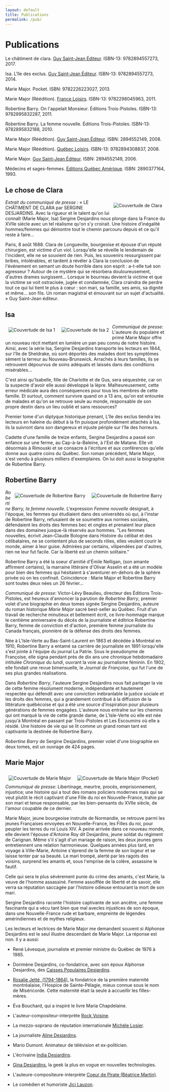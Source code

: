 ```yaml
---
layout: default
title: Publications
permalink: /pub/
---
```


# Publications

Le châtiment de clara. <a href="http://www.saint-jeanediteur.com/" target="_blank">Guy Saint-Jean Éditeur</a>. ISBN-13: 9782894557273, 2017.

Isa. L'île des exclus. <a href="http://www.saint-jeanediteur.com/" target="_blank">Guy Saint-Jean Éditeur</a>. ISBN-13: 9782894557273, 2014.

Marie Major. Pocket. ISBN: 9782226223027, 2013.

Marie Major (Réédition). <a href="http://www.franceloisirs.com/.com/" target="_blank">France Loisirs</a>. ISBN-13: 9782298045963, 2011.

Robertine Barry. On l'appelait Monsieur. Éditions Trois-Pistoles. ISBN-13: 9782895832287, 2011.

Robertine Barry. La femme nouvelle. Éditions Trois-Pistoles. ISBN-13: 9782895832188, 2010.

Marie Major (Réédition). <a href="http://www.saint-jeanediteur.com/" target="_blank">Guy Saint-Jean Éditeur</a>. ISBN: 2894552149, 2008.

Marie Major (Réédition). <a href="http://www.quebecloisirs.com/" target="_blank">Québec Loisirs</a>. ISBN-13: 9782894308837, 2008.

Marie Major. <a href="http://www.saint-jeanediteur.com/" target="_blank">Guy Saint-Jean Éditeur</a>. ISBN: 2894552149, 2006.

Médecins et sages-femmes. <a href="http://www.quebec-amerique.com/" target="_blank">Éditions Québec Amérique</a>. ISBN: 2890377164, 1993.

## Le chose de Clara

<img style='float:right; padding: 10px;' src='../images/clara.png' alt="Couvertude de Clara"/>

*Extrait du communiqué de presse* : « LE CHÂTIMENT DE CLARA par SERGINE
DESJARDINS. Avec la rigueur et le talent qu'on lui connaît (Marie Major, Isa)
Sergine Desjardins nous plonge dans la France du XVIIe siècle avec un tel
réalisme qu'on s'y croirait. Une histoire d'inégalité hommes/femmes qui
démontre tout le chemin parcouru depuis et ce qu'il reste à faire…

Paris, 8 août 1688. Clara de Longueville, bourgeoise et épouse d'un réputé
chirurgien, est victime d'un viol. Lorsqu'elle se réveille le lendemain de
l'incident, elle ne se souvient de rien. Puis, les souvenirs ressurgissent par
bribes, intolérables, et tardent à révéler à Clara la conclusion de l'événement
en semant un doute horrible dans son esprit : a-t-elle tué son agresseur ?
Autour de ce mystère qui se résorbera douloureusement, d'autres drames
surgissent... Lorsque le bourreau devient la victime et que la victime se voit
ostracisée, jugée et condamnée, Clara craindra de perdre tout ce qui lui tient
le plus à cœur : son mari, sa famille, ses amis, sa dignité et même… son fils.
Un roman magistral et émouvant sur un sujet d'actualité. » Guy Saint-Jean
éditeur.

## Isa

<img style='float:left; padding: 10px;' src='../images/isa1.jpg' alt="Couvertude de Isa 1"/>
<img style='float:left; padding: 10px;' src='../images/isa2.jpg' alt="Couvertude de Isa 2"/>

*Communiqué de presse*: L'auteure du populaire et primé Marie Major offre un
nouveau récit mettant en lumière un pan peu connu de notre histoire.  Ainsi,
avec la série Isa, Sergine Desjardins transporte les lecteurs en 1844, sur
l'île de Sheldrake, où sont déportés des malades dont les symptômes sèment la
terreur au Nouveau-Brunswick. Arrachés à leurs familles, ils se retrouvent
dépourvus de soins adéquats et laissés dans des conditions misérables...

C'est ainsi qu'Isabelle, fille de Charlotte et de Gus, sera séquestrée, car on
la suspecte d'avoir elle aussi développé la lèpre. Malheureusement, cette
erreur médicale aura des conséquences pour tous les membres de cette famille.
Et surtout, comment survivre quand on a 13 ans, qu'on est entourée de malades
et qu'on se retrouve seule au monde, responsable de son propre destin dans un
lieu oublié et sans ressources?

Premier tome d'un diptyque historique prenant, L'île des exclus tiendra les
lecteurs en haleine du début à la fin puisque profondément attachés à Isa, ils
la suivront dans son dangereux et injuste périple sur l'île des horreurs.

Cadette d'une famille de treize enfants, Sergine Desjardins a passé son enfance
sur une ferme, au Cap-à-la-Baleine, à l'Est de Matane. Elle vit désormais à
Rimouski et se consacre à l'écriture et aux conférences qu'elle donne aux
quatre coins du Québec. Son roman précédent, Marie Major, s'est vendu à
plusieurs milliers d'exemplaires. On lui doit aussi la biographie de Robertine
Barry.

## Robertine Barry

<img style='float:right; padding: 10px' src='../images/couv-barry.png' alt='Couvertude de Robertine Barry'/>

<img style='float:right; padding: 10px' src='../images/couv-barry-2.png' alt='Couvertude de Robertine Barry'/>

*Robertine Barry, la femme nouvelle*. L'expression <i>Femme nouvelle</i> désignait, à l'époque, les femmes qui étudiaient dans des universités où qui, à l'instar de Robertine Barry, refusaient de se soumettre aux normes sociales, défendaient les droits des femmes bec et ongles et prenaient leur place dans des domaines jusque-là réservés aux hommes. "Les femmes nouvelles, écrivit Jean-Claude Bologne dans Histoire du célibat et des célibataires, ne se contentent plus de seconds rôles, elles veulent courir le monde, aimer à leur guise. Admirées par certains, vilipendées par d'autres, rien ne leur fut facile. Car la liberté est un chemin solitaire."

  Robertine Barry a été la soeur d'amitié d'Émile Nelligan, (son amante affirment certains), la marraine littéraire d'Olivar Asselin et a été un modèle pour bien des femmes qui hésitaient à s'aventurer en-dehors de la sphère privée où on les confinait. Coïncidence : Marie Major et Robertine Barry sont  toutes deux nées un 26 février...

  <i>Communiqué de presse</i>: Victor-Lévy Beaulieu, directeur des Éditions Trois-Pistoles, est heureux d'annoncer la parution de <i>Robertine Barry</i>, premier volet d'une biographie en deux tomes signée Sergine Desjardins, auteure du roman historique <i>Marie Major</i> sacré best-seller au Québec. Fruit d'un travail de recherche minutieux et bellement écrit, ce livre-hommage marque le centième anniversaire du décès de la journaliste et éditrice Robertine Barry, femme de conviction et d'action, première femme journaliste du Canada français, pionnière de la défense des droits des femmes.

  Née à L'Isle-Verte au Bas-Saint-Laurent en 1863 et décédée à Montréal en 1910, Robertine Barry a entamé sa carrière de journaliste en 1891 lorsqu'elle s'est jointe à l'équipe du journal La Patrie. Sous le pseudonyme de Françoise, elle signa pendant près de dix ans une chronique hebdomadaire intitulée <i>Chronique du lundi</i>, ouvrant la voie au journalisme féminin. En 1902, elle fondait une revue bimensuelle, le <i>Journal de Françoise</i>, qui fut l'une de ses plus grandes réalisations.

  Dans <i>Robertine Barry</i>, l'auteure Sergine Desjardins nous fait partager la vie de cette femme résolument moderne, indépendante et hautement respectée qui défendit avec une conviction inébranlable la justice sociale et les droits des femmes, qui a grandement contribué à la diffusion de la littérature québécoise et qui a été une source d'inspiration pour plusieurs générations de femmes engagées. L'auteure nous entraîne sur les chemins qui ont marqué la vie de cette grande dame, de L'Isle-Verte où elle est née jusqu'à Montréal en passant par Trois-Pistoles et Les Escoumins où elle a résidé. Une histoire de vie qui se lit comme un grand roman tant est captivante la destinée de Robertine Barry.

  <i>Robertine Barry</i> de Sergine Desjardins, premier volet d'une biographie en deux tomes, est un ouvrage de 424 pages.

## Marie Major

<img style='float:left; padding: 10px' src="../images/couv-mm.png" alt="Couvertude de Marie Major"/>
<img style='float:left; padding: 10px' src="../images/DESJARDINS_Marie_Major.jpg" alt="Couvertude de Marie Major (Pocket)"/>

*Communiqué de presse*: Libertinage, meurtre, procès, emprisonnement,
injustice; une histoire qui a tout des romans policiers modernes mais qui se
veut plutôt le récit captivant d'une Fille du roi en Nouvelle-France, trahie
par son mari et tenue responsable, par les bien-pensants du XVIIe siècle, de
l'amour coupable de ce dernier.

Marie Major, jeune bourgeoise instruite de Normandie, se retrouve parmi les
jeunes Françaises envoyées en Nouvelle-France, les Filles du roi, pour peupler
les terres du roi Louis XIV. À peine arrivée dans ce nouveau monde, elle
devient l'épouse d'Antoine Roy dit Desjardins, jeune soldat du régiment de
Carignan. Même s'il s'agit d'un mariage de raison, les deux jeunes gens
entretiennent une relation harmonieuse. Quelques années plus tard, en voyage à
Ville-Marie, Antoine s'éprend de la femme de son logeur et se laisse tenter par
sa beauté. Le mari trompé, alerté par les ragots des voisins, surprend les
amants et, sous l'emprise de la colère, assassine le fautif.

Celle qui sera le plus sévèrement punie du crime des amants, c'est Marie, la
veuve de l'homme assassiné. Femme assoiffée de liberté et de savoir, elle verra
sa réputation saccagée par l'histoire odieuse entourant la mort de son mari.

Sergine Desjardins raconte l'histoire captivante de son ancêtre, une femme
fascinante qui a vécu tant bien que mal avecles injustices de son époque, dans
une Nouvelle-France rude et barbare, empreinte de légendes amérindiennes et de
mythes religieux.

Les lecteurs et lectrices de Marie Major me demandent souvent si Alphonse
Desjardins est le seul illustre descendant de Marie Major. La réponse est non.
Il y a aussi:

- René Lévesque, journaliste et premier ministre du Québec de 1976 à 1985.

- Dorimène Desjardins, co-fondatrice, avec son époux Alphonse Desjardins, des
  <a href="http://www.desjardins.com">Caisses Populaires Desjardins</a>.

- <a href="http://www.centrerosaliecadronjette.org/">Rosalie Jetté, (1794-1864)</a>, la fondatrice de la première maternité montréalaise, l'Hospice de Sainte-Pélagie, mieux connue sous le nom de Miséricorde. Cette maternité était la seule à accueillir les filles-mères.

- Éva Bouchard, qui a inspiré le livre Maria Chapdelaine.

- L'auteur-compositeur-interprète <a href="http://www.rochvoisine.com/">Rock Voisine</a>.

- La mezzo-soprano de réputation internationale <a href="http://www.michelelosier.com/">Michèle Losier</a>.

- La journaliste <a href="http://bilan.usherbrooke.ca/bilan/pages/biographies/307.html">Aline Desjardins</a>.

- Mario Dumont. Animateur de télévision et ex-politicien.

- L'écrivaine <a href="http://aurelielaflamme.com/livres/auteure/">India Desjardins</a>.

- <a href="http://ginadesjardins.wordpress.com/">Gina Desjardins</a>, la geek la plus en vogue en nouvelles technologies.

- L'auteure-compositeure-interprète <a href="http://www.coeurdepirate.com/">Coeur de Pirate (Béatrice Martin)</a>.

- Le comédien et humoriste <a href="http://www.jicilauzon.com/">Jici Lauzon</a>.

